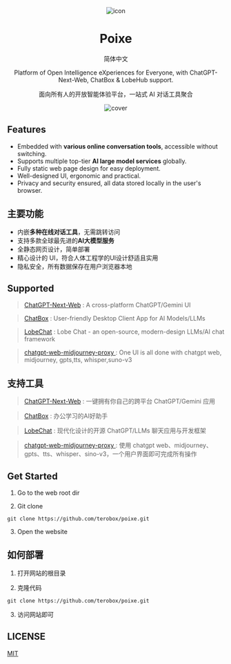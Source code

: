 <div align="center">
<img src="https://gptocean.com/assets/files/2024-06-13/1718256894-536284-poixe-poster-613.png" alt="icon"/>

<h1 align="center">Poixe</h1>

简体中文

Platform of Open Intelligence eXperiences for Everyone, with ChatGPT-Next-Web, ChatBox & LobeHub support.

面向所有人的开放智能体验平台，一站式 AI 对话工具聚合

![cover](https://gptocean.com/assets/files/2024-06-13/1718257496-966666-2024-06-13-134347.png)

</div>

## Features

- Embedded with **various online conversation tools**, accessible without switching.
- Supports multiple top-tier **AI large model services** globally.
- Fully static web page design for easy deployment.
- Well-designed UI, ergonomic and practical.
- Privacy and security ensured, all data stored locally in the user's browser.

## 主要功能

- 内嵌**多种在线对话工具**，无需跳转访问
- 支持多款全球最先进的**AI大模型服务**
- 全静态网页设计，简单部署
- 精心设计的 UI，符合人体工程学的UI设计舒适且实用
- 隐私安全，所有数据保存在用户浏览器本地

## Supported

> [ChatGPT-Next-Web](https://github.com/ChatGPTNextWeb/ChatGPT-Next-Web/) : A cross-platform ChatGPT/Gemini UI

> [ChatBox](https://github.com/Bin-Huang/chatbox) : User-friendly Desktop Client App for AI Models/LLMs

> [LobeChat](https://github.com/lobehub/lobe-chat) : Lobe Chat - an open-source, modern-design LLMs/AI chat framework

> [chatgpt-web-midjourney-proxy
](https://github.com/Dooy/chatgpt-web-midjourney-proxy) : One UI is all done with chatgpt web, midjourney, gpts,tts, whisper,suno-v3

## 支持工具

> [ChatGPT-Next-Web](https://github.com/ChatGPTNextWeb/ChatGPT-Next-Web/) : 一键拥有你自己的跨平台 ChatGPT/Gemini 应用

> [ChatBox](https://github.com/Bin-Huang/chatbox) : 办公学习的AI好助手

> [LobeChat](https://github.com/lobehub/lobe-chat) : 现代化设计的开源 ChatGPT/LLMs 聊天应用与开发框架

> [chatgpt-web-midjourney-proxy
](https://github.com/lobehub/lobe-chat) : 使用 chatgpt web、midjourney、gpts、tts、whisper、sino-v3，一个用户界面即可完成所有操作


## Get Started

1. Go to the web root dir

2. Git clone

```
git clone https://github.com/terobox/poixe.git
```

3. Open the website


## 如何部署

1. 打开网站的根目录

2. 克隆代码

```
git clone https://github.com/terobox/poixe.git
```

3. 访问网站即可

## LICENSE

[MIT](https://opensource.org/license/mit/)
